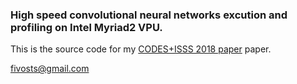 ### High speed convolutional neural networks excution and profiling on Intel Myriad2 VPU.

This is the source code for my [CODES+ISSS 2018 paper](https://www.researchgate.net/publication/326485881_A_Design_Space_Exploration_Framework_for_Convolutional_Neural_Networks_implemented_on_Edge_Devices) paper.

fivosts@gmail.com
